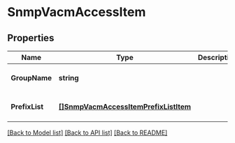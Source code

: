 # SnmpVacmAccessItem

## Properties
Name | Type | Description | Notes
------------ | ------------- | ------------- | -------------
**GroupName** | **string** |  | [optional] [default to null]
**PrefixList** | [**[]SnmpVacmAccessItemPrefixListItem**](snmp_vacm_access_item_prefix_list_item.md) |  | [optional] [default to null]

[[Back to Model list]](../README.md#documentation-for-models) [[Back to API list]](../README.md#documentation-for-api-endpoints) [[Back to README]](../README.md)

